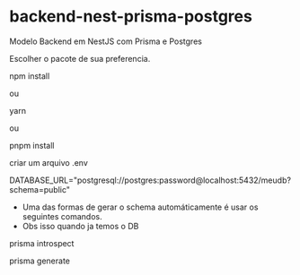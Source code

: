 # backend-nest-prisma-postgres
Modelo Backend em NestJS com Prisma e Postgres

Escolher o pacote de sua preferencia.

npm install

ou

yarn

ou

pnpm install


criar um arquivo  .env

DATABASE_URL="postgresql://postgres:password@localhost:5432/meudb?schema=public"


- Uma das formas de gerar o schema automáticamente é usar os seguintes comandos.
- Obs isso quando ja temos o DB


prisma introspect

prisma generate


